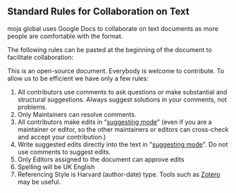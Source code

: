 ## Standard Rules for Collaboration on Text

moja global uses Google Docs to collaborate on text documents as more people are comfortable with the format.

The following rules can be pasted at the beginning of the document to facilitate collaboration:

This is an open-source document. Everybody is welcome to contribute. To allow us to be efficient we have only a few rules:

1. All contributors use comments to ask questions or make substantial and structural suggestions. Always suggest solutions in your comments, not problems.
1. Only Maintainers can resolve comments.
1. All contributors make edits in “[suggesting mode](https://www.youtube.com/watch?v=M8B0HaLk0_s)” (even if you are a maintainer or editor, so the other maintainers or editors can cross-check and accept your contribution.)
1. Write suggested edits directly into the text in "[suggesting mode](https://www.youtube.com/watch?v=M8B0HaLk0_s)". Do not use comments to suggest edits.
1. Only Editors assigned to the document can approve edits
1. Spelling will be UK English
1. Referencing Style is Harvard (author-date) type. Tools such as [Zotero](https://www.zotero.org/) may be useful.
